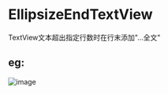 # EllipsizeEndTextView

TextView文本超出指定行数时在行末添加"...全文"

## eg:
![image](https://rmrb2018_gitlab.peopleapp.com/PublishResources_Android/ShapedImageView/blob/master/s/rc_1.gif)
